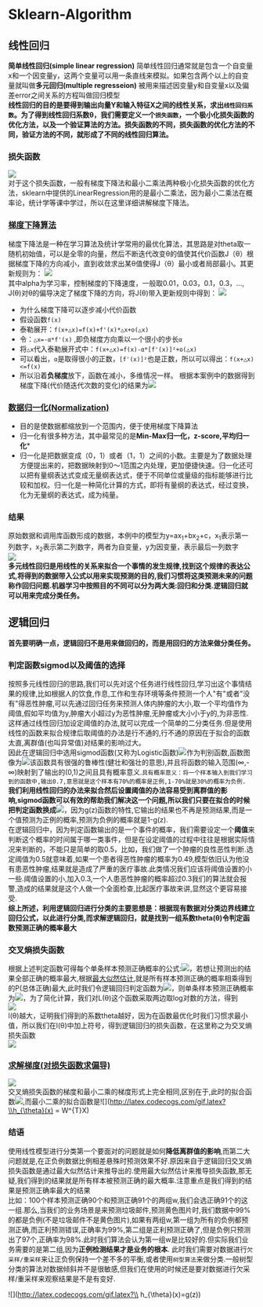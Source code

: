 # Sklearn-Algorithm
## 线性回归
**简单线性回归(simple linear regression)** 简单线性回归通常就是包含一个自变量x和一个因变量y，这两个变量可以用一条直线来模拟。如果包含两个以上的自变量就叫做**多元回归(multiple regresseion)** 被用来描述因变量y和自变量x以及偏差error之间关系的方程叫做回归模型<br>
**线性回归的目的是要得到输出向量Y和输入特征X之间的线性关系，求出`线性回归系数`。为了得到线性回归系数θ，我们需要定义一个`损失函数`，一个极小化损失函数的优化方法，以及一个验证算法的方法。损失函数的不同，损失函数的优化方法的不同，验证方法的不同，就形成了不同的线性回归算法。**
### 损失函数
![](https://github.com/yangxcc/Sklearn-Algorithm/blob/master/image/%E6%8D%9F%E5%A4%B1%E5%87%BD%E6%95%B0.png) <br>
对于这个损失函数，一般有梯度下降法和最小二乘法两种极小化损失函数的优化方法，sklearn中提供的LinearRegression用的是最小二乘法，因为最小二乘法在概率论，统计学等课中学过，所以在这里详细讲解梯度下降法。<br>
### [梯度下降算法](https://www.jianshu.com/p/386645b7e03a)
梯度下降法是一种在学习算法及统计学常用的最优化算法，其思路是对theta取一随机初始值，可以是全零的向量，然后不断迭代改变θ的值使其代价函数J（θ）根据梯度下降的方向减小，直到收敛求出某θ值使得J（θ）最小或者局部最小。其更新规则为：
![](https://github.com/yangxcc/Sklearn-Algorithm/blob/master/image/%E6%A2%AF%E5%BA%A6%E4%B8%8B%E9%99%8D.png)<br>
其中alpha为学习率，控制梯度的下降速度，一般取0.01，0.03，0.1，0.3，…, J(θ)对θ的偏导决定了梯度下降的方向，将J(θ)带入更新规则中得到：
![](https://github.com/yangxcc/Sklearn-Algorithm/blob/master/image/梯度下降2.png)
- 为什么梯度下降可以逐步减小代价函数
 - 假设函数`f(x)`
 - 泰勒展开：`f(x+△x)=f(x)+f'(x)*△x+o(△x)`
 - 令：`△x=-α*f'(x)`   ,即负梯度方向乘以一个很小的步长`α`
 - 将`△x`代入泰勒展开式中：`f(x+△x)=f(x)-α*[f'(x)]²+o(△x)`
 - 可以看出，`α`是取得很小的正数，`[f'(x)]²`也是正数，所以可以得出：`f(x+△x)<=f(x)`
 - 所以沿着**负梯度**放下，函数在减小，多维情况一样。
 根据本案例中的数据得到梯度下降(代价随迭代次数的变化)的结果为![](https://github.com/yangxcc/Sklearn-Algorithm/blob/master/image/梯度下降结果.png)<br>
 ### [数据归一化(Normalization)](https://www.jianshu.com/p/95a8f035c86c)
 - 目的是使数据都缩放到一个范围内，便于使用梯度下降算法
 - 归一化有很多种方法，其中最常见的是**Min-Max归一化，z-score,平均归一化***
 - 归一化是把数据变成（0，1）或者（1，1）之间的小数。主要是为了数据处理方便提出来的，把数据映射到0～1范围之内处理，更加便捷快速。归一化还可以把有量纲表达式变成无量纲表达式，便于不同单位或量级的指标能够进行比较和加权。归一化是一种简化计算的方式，即将有量纲的表达式，经过变换，化为无量纲的表达式，成为纯量。
### 结果
原始数据和调用库函数形成的数据，本例中的模型为y=ax<sub>1</sub>+bx<sub>2</sub>+c，x<sub>1</sub>表示第一列数字，x<sub>2</sub>表示第二列数字，两者为自变量，y为因变量，表示最后一列数字<br>
![](https://github.com/yangxcc/Sklearn-Algorithm/blob/master/image/简单线性回归结果.png)<br>
**多元线性回归是用线性的关系来拟合一个事情的发生规律,找到这个规律的表达公式,将得到的数据带入公式以用来实现预测的目的,我们习惯将这类预测未来的问题称作回归问题.机器学习中按照目的不同可以分为两大类:回归和分类.逻辑回归就可以用来完成分类任务。**
## 逻辑回归
**首先要明确一点，逻辑回归不是用来做回归的，而是用回归的方法来做分类任务。**<br>
### 判定函数sigmod以及阈值的选择
按照多元线性回归的思路,我们可以先对这个任务进行线性回归,学习出这个事情结果的规律,比如根据人的饮食,作息,工作和生存环境等条件预测一个人"有"或者"没有"得恶性肿瘤,可以先通过回归任务来预测人体内肿瘤的大小,取一个平均值作为阈值,假如平均值为y,肿瘤大小超过y为恶性肿瘤,无肿瘤或大小小于y的,为非恶性.这样通过线性回归加设定阈值的办法,就可以完成一个简单的二分类任务.但是使用线性的函数来拟合规律后取阈值的办法是行不通的,行不通的原因在于拟合的函数太直,离群值(也叫异常值)对结果的影响过大。<br>
因此在逻辑回归中选用sigmod函数(又称为Logistic函数)![](https://github.com/yangxcc/Sklearn-Algorithm/blob/master/image/sigmod函数.png)作为判别函数,函数图像为![](https://github.com/yangxcc/Sklearn-Algorithm/blob/master/image/sigmod图像.png)该函数具有很强的鲁棒性(健壮和强壮的意思),并且将函数的输入范围(∞,-∞)映射到了输出的(0,1)之间且具有概率意义.`具有概率意义：将一个样本输入到我们学习到的函数中,输出0.7,意思就是这个样本有70%的概率是正例,1-70%就是30%的概率为负例.`<br>
**我们利用线性回归的办法来拟合然后设置阈值的办法容易受到离群值的影响,sigmod函数可以有效的帮助我们解决这一个问题,所以我们只要在拟合的时候把判定函数换成**![](https://github.com/yangxcc/Sklearn-Algorithm/blob/master/image/逻辑回归判定函数.png)，因为g(z)函数的特性,它输出的结果也不再是预测结果,而是一个值预测为正例的概率,预测为负例的概率就是1-g(z).<br>
在逻辑回归中，因为判定函数输出的是一个事件的概率，我们需要设定一个**阈值**来判断这个概率的时间属于哪一类事件，但是在设定阈值的过程中往往是根据实际情况来判断的，不能只是简单的取0.5，比如，我们做了一个肿瘤的良性恶性判断.选定阈值为0.5就意味着,如果一个患者得恶性肿瘤的概率为0.49,模型依旧认为他没有患恶性肿瘤,结果就是造成了严重的医疗事故.此类情况我们应该将阈值设置的小一些.阈值设置的小,加入0.3,一个人患恶性肿瘤的概率超过0.3我们的算法就会报警,造成的结果就是这个人做一个全面检查,比起医疗事故来讲,显然这个更容易接受.<br>
**综上所述，利用逻辑回归进行分类的主要思想是：根据现有数据对分类边界线建立回归公式，以此进行分类,而求解逻辑回归，就是找到一组系数theta(θ)令判定函数预测正确的概率最大**
### 交叉熵损失函数
根据上述判定函数可得每个单条样本预测正确概率的公式:![](https://github.com/yangxcc/Sklearn-Algorithm/blob/master/image/逻辑回归概率公式.png)，若想让预测出的结果全部正确的概率最大,根据[最大似然估计](https://blog.csdn.net/weixin_39445556/article/details/81416133),就是所有样本预测正确的概率相乘得到的P(总体正确)最大,此时我们令逻辑回归判定函数为![](https://github.com/yangxcc/Sklearn-Algorithm/blob/master/image/逻辑回归判定函数2.png)，则单条样本预测正确概率为![](https://github.com/yangxcc/Sklearn-Algorithm/blob/master/image/逻辑回归概率公式2.png)，为了简化计算，我们对L(θ)这个函数采取两边取log对数的方法，得到<br>
![](https://github.com/yangxcc/Sklearn-Algorithm/blob/master/image/逻辑回归概率公式3.png)<br>
l(θ)越大，证明我们得到的系数theta越好，因为在函数最优化时我们习惯求最小值，所以我们在l(θ)中加上符号，得到逻辑回归的损失函数，在这里称之为交叉熵损失函数<br>
![](https://github.com/yangxcc/Sklearn-Algorithm/blob/master/image/逻辑回归损失函数.png)<br>
### [求解梯度(对损失函数求偏导)](https://blog.csdn.net/weixin_39445556/article/details/83661219)
![](https://github.com/yangxcc/Sklearn-Algorithm/blob/master/image/求解梯度函数.png)<br>
交叉熵损失函数的梯度和最小二乘的梯度形式上完全相同,区别在于,此时的拟合函数![](http://latex.codecogs.com/gif.latex?\\h_{\theta}(x)=g(z)),而最小二乘的拟合函数是![](http://latex.codecogs.com/gif.latex?\\h_{\theta}(x) = W^{T}X)
### 结语
使用线性模型进行分类第一个要面对的问题就是如何**降低离群值的影响**,而第二大问题就是,在正负例数据比例相差悬殊时预测效果不好.原因来自于逻辑回归交叉熵损失函数是通过最大似然估计来推导出的.使用最大似然估计来推导损失函数,那无疑,我们得到的结果就是所有样本被预测正确的最大概率.注意重点是我们得到的结果是预测正确率最大的结果<br>比如：100个样本预测正确90个和预测正确91个的两组w,我们会选正确91个的这一组.那么,当我们的业务场景是来预测垃圾邮件,预测黄色图片时,我们数据中99%的都是负例(不是垃圾邮件不是黄色图片),如果有两组w,第一组为所有的负例都预测正确,而正利预测错误,正确率为99%,第二组是正利预测正确了,但是负例只预测出了97个,正确率为98%.此时我们算法会认为第一组w是比较好的.但实际我们业务需要的是第二组,因为**正例检测结果才是业务的根本**. 此时我们需要对数据进行`欠采样/重采样`来让正负例保持一个差不多的平衡,或者使用`树型算法`来做分类.一般树型分类的算法对数据倾斜并不是很敏感,但我们在使用的时候还是要对数据进行欠采样/重采样来观察结果是不是有变好.

![](http://latex.codecogs.com/gif.latex?\\ h_{\theta}(x)=g(z))

